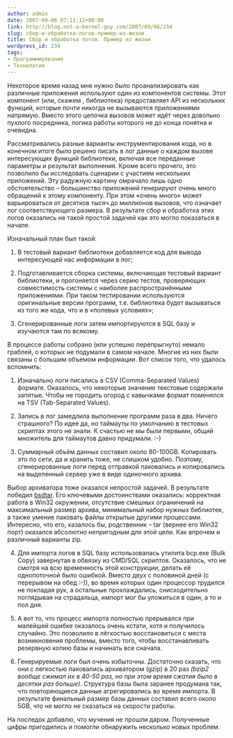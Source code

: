 ```yaml
---
author: admin
date: 2007-09-06 07:11:12+00:00
link: http://blog.not-a-kernel-guy.com/2007/09/06/234
slug: сбор-и-обработка-логов-пример-из-жизни
title: Сбор и обработка логов. Пример из жизни
wordpress_id: 234
tags:
- Программирование
- Технологии
---
```


Некоторое время назад мне нужно было проанализировать как различные приложения используют один из компонентов системы. Этот компонент (или, скажем , библиотека) предоставляет API из нескольких функций, которые почти никогда не вызываются приложениями напрямую. Вместо этого цепочка вызовов может идёт через довольно пухлого посредника, логика работы которого не до конца понятна и очевидна. 

Рассматривались разные варианты инструментирования кода, но в конечном итоге было решено писать в лог данные о каждом вызове интересующих функций библиотеки, включая все переданные параметры и результат выполнения. Кроме всего прочего, это позволило бы исследовать сценарии с участием нескольких приложений. Эту радужную картину омрачало лишь одно обстоятельство – большинство приложений генерируют очень много обращений к этому компоненту. При этом «очень много» может варьироваться от десятков тысяч до миллионов вызовов, что означает лог соответствующего размера. В результате сбор и обработка этих логов оказались не такой простой задачей как это могло показаться в начале.

Изначальный план был такой:

  1. В тестовый вариант библиотеки добавляется код для вывода интересующей нас информации в лог;

  2. Подготавливается сборка системы, включающая тестовый вариант библиотеки, и прогоняется через серию тестов, проверяющих совместимость системы с наиболее распространёнными приложениями. При таком тестировании используются оригинальные версии программ, т.е. библиотека будет вызываться из того же кода, что и в «полевых условиях»;

  3. Сгенерированные логи затем импортируются в SQL базу и изучаются там по всякому.

В процессе работы собрано (или успешно перепрыгнуто) немало граблей, о которых не подумали в самом начале. Многие из них были связаны с большим объемом информации. Вот список того, что удалось вспомнить:

  1. Изначально логи писались в CSV (Comma-Separated Values) формате. Оказалось, что некоторые значение текстовые содержали запятые. Чтобы не городить огород с кавычками формат поменялся на TSV (Tab-Separated Values).

  2. Запись в лог замедлила выполнение программ раза в два. Ничего страшного? По идее да, но таймауты по умолчанию в тестовых скриптах этого не знали. К счастью не мы были первыми, общий множитель для таймаутов давно придумали. :-)

  3. Суммарный объём данных составил около 80-100GB. Копировать это по сети, да и хранить тоже, не слишком удобно. Поэтому, сгенерированные логи перед отправкой паковались и копировались на выделенный сервер уже в виде одиночного архива.

Выбор архиватора тоже оказался непростой задачей. В результате победил [bsdtar](http://gnuwin32.sourceforge.net/packages/libarchive.htm). Его ключевыми достоинствами оказались: корректная работа в Win32 окружении, отсутствие смешных ограничений на максимальный размер архива, минимальный набор нужных библиотек, а также умение паковать файлы открытые другими процессами. Интересно, что его, казалось бы, родственник – tar (вернее его Win32 порт) оказался абсолютно непригодным для этой цели. Как впрочем и различный варианты zip.

  4. Для импорта логов в SQL базу использовалась утилита bcp.exe (Bulk Copy) завернутая в обвязку из CMD/SQL скриптов. Оказалось, что не смотря на всю временность этой конструкции, делать её однопоточной было ошибкой. Вместо двух с половиной дней (с перерывом на обед  :-)), во время которых один процессор трудился не покладая  рук, а остальные прохлаждались, снисходительно поглядывая на страдальца, импорт мог бы уложиться в один, а то и пол дня.

  5. А вот то, что процесс импорта полностью прерывался при малейшей ошибке оказалось очень кстати, хотя и получилось случайно. Это позволило в лёгкостью восстановиться с места возникновения проблемы, вместо того, чтобы восстанавливать резервную копию базы и начинать все сначала.

  6. Генерируемые логи был очень избыточны.  Достаточно сказать, что они с легкостью паковались архиватором (gzip) в 20 раз _(bzip2 вообще сжимал их в 40-50 раз, но при этом время сжатия было в десятки раз больше)_. Структура базы была заранее продумана так, что повторяющиеся данные агрегировались во время импорта. В результате финальный размер базы данных составил всего около 5GB, что не могло не сказаться на скорости работы.

На последок добавлю, что мучения не прошли даром. Полученные цифры пригодились  и помогли обнаружить несколько новых проблем.
